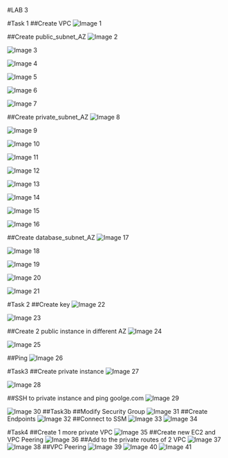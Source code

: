 #LAB 3

#Task 1
##Create VPC
![Image 1](https://github.com/kimloi1/lab/blob/main/lab3/task1.png)

##Create public_subnet_AZ
![Image 2](https://github.com/kimloi1/lab/blob/main/lab3/task1(1).png)

![Image 3](https://github.com/kimloi1/lab/blob/main/lab3/task1(2).png)

![Image 4](https://github.com/kimloi1/lab/blob/main/lab3/task1(3).png)

![Image 5](https://github.com/kimloi1/lab/blob/main/lab3/task1(4).png)

![Image 6](https://github.com/kimloi1/lab/blob/main/lab3/task1(5).png)

![Image 7](https://github.com/kimloi1/lab/blob/main/lab3/task1(6).png)

##Create private_subnet_AZ
![Image 8](https://github.com/kimloi1/lab/blob/main/lab3/task1(7).png)

![Image 9](https://github.com/kimloi1/lab/blob/main/lab3/task1(8).png)

![Image 10](https://github.com/kimloi1/lab/blob/main/lab3/task1(9).png)

![Image 11](https://github.com/kimloi1/lab/blob/main/lab3/task1(10).png)

![Image 12](https://github.com/kimloi1/lab/blob/main/lab3/task1(11).png)

![Image 13](https://github.com/kimloi1/lab/blob/main/lab3/task1(12).png)

![Image 14](https://github.com/kimloi1/lab/blob/main/lab3/task1(13).png)

![Image 15](https://github.com/kimloi1/lab/blob/main/lab3/task1(14).png)

![Image 16](https://github.com/kimloi1/lab/blob/main/lab3/task1(15).png)

##Create database_subnet_AZ
![Image 17](https://github.com/kimloi1/lab/blob/main/lab3/task1(16).png)

![Image 18](https://github.com/kimloi1/lab/blob/main/lab3/task1(17).png)

![Image 19](https://github.com/kimloi1/lab/blob/main/lab3/task1(18).png)

![Image 20](https://github.com/kimloi1/lab/blob/main/lab3/task1(19).png)

![Image 21](https://github.com/kimloi1/lab/blob/main/lab3/task1(20).png)


#Task 2
##Create key 
![Image 22](https://github.com/kimloi1/lab/blob/main/lab3/task2(1).png)

![Image 23](https://github.com/kimloi1/lab/blob/main/lab3/task2(2).png)

##Create 2 public instance in different AZ
![Image 24](https://github.com/kimloi1/lab/blob/main/lab3/task2(3).png)

![Image 25](https://github.com/kimloi1/lab/blob/main/lab3/task2(4).png)

##Ping
![Image 26](https://github.com/kimloi1/lab/blob/main/lab3/task2(5).png)

#Task3
##Create private instance
![Image 27](https://github.com/kimloi1/lab/blob/main/lab3/task3(1).png)

![Image 28](https://github.com/kimloi1/lab/blob/main/lab3/task3(2).png)

##SSH to private instance and ping goolge.com
![Image 29](https://github.com/kimloi1/lab/blob/main/lab3/task3(3).png)

![Image 30](https://github.com/kimloi1/lab/blob/main/lab3/task3(4).png)
##Task3b
##Modify Security Group
![Image 31](https://github.com/kimloi1/lab/blob/main/lab3/task3(5).png)
##Create Endpoints
![Image 32](https://github.com/kimloi1/lab/blob/main/lab3/task3(6).png)
##Connect to SSM
![Image 33](https://github.com/kimloi1/lab/blob/main/lab3/task3(7).png)
![Image 34](https://github.com/kimloi1/lab/blob/main/lab3/task3(8).png)

#Task4
##Create 1 more private VPC
![Image 35](https://github.com/kimloi1/lab/blob/main/lab3/task4(1).png)
##Create new EC2 and VPC Peering
![Image 36](https://github.com/kimloi1/lab/blob/main/lab3/task4(2).png)
##Add to the private routes of 2 VPC
![Image 37](https://github.com/kimloi1/lab/blob/main/lab3/task4(3).png)
![Image 38](https://github.com/kimloi1/lab/blob/main/lab3/task4(4).png)
##VPC Peering
![Image 39](https://github.com/kimloi1/lab/blob/main/lab3/task4(5).png)
![Image 40](https://github.com/kimloi1/lab/blob/main/lab3/task4(6).png)
![Image 41](https://github.com/kimloi1/lab/blob/main/lab3/task4(7).png)
